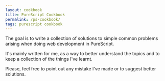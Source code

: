 ```yaml
---
layout: cookbook
title: PureScript Cookbook
permalink: /ps-cookbook/
tags: purescript cookbook
---
```


The goal is to write a collection of solutions to simple common problems arising when doing web development in PureScript.

It's mainly written for me, as a way to better understand the topics and to keep a collection of the things I've learnt.

Please, feel free to point out any mistake I've made or to suggest better solutions.
